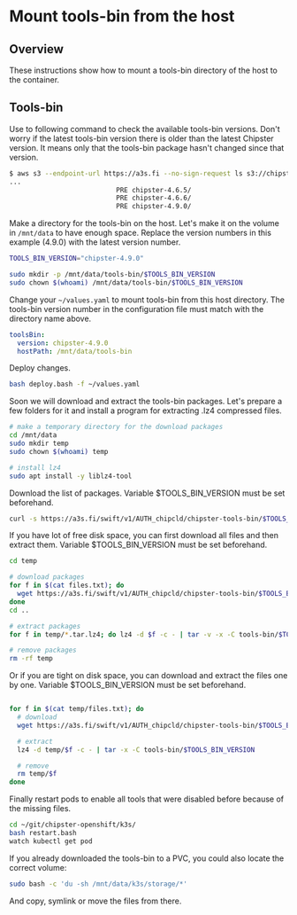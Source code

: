 # Mount tools-bin from the host

## Overview

These instructions show how to mount a tools-bin directory of the host to the container.

## Tools-bin

Use to following command to check the available tools-bin versions. Don't worry if the latest tools-bin version there is older than the latest Chipster version. It means only that the tools-bin package hasn't changed since that version.

```bash
$ aws s3 --endpoint-url https://a3s.fi --no-sign-request ls s3://chipster-tools-bin
...
                           PRE chipster-4.6.5/
                           PRE chipster-4.6.6/
                           PRE chipster-4.9.0/
```

Make a directory for the tools-bin on the host. Let's make it on the volume in `/mnt/data` to have enough space. Replace the version numbers in this example (4.9.0) with the latest version number.

```bash
TOOLS_BIN_VERSION="chipster-4.9.0"

sudo mkdir -p /mnt/data/tools-bin/$TOOLS_BIN_VERSION
sudo chown $(whoami) /mnt/data/tools-bin/$TOOLS_BIN_VERSION
```

Change your `~/values.yaml` to mount tools-bin from this host directory. The tools-bin version number in the configuration file must match with the directory name above.

```yaml
toolsBin:
  version: chipster-4.9.0
  hostPath: /mnt/data/tools-bin
```

Deploy changes.

```bash
bash deploy.bash -f ~/values.yaml
```

Soon we will download and extract the tools-bin packages. Let's prepare a few folders for it and install a program for extracting .lz4 compressed files.

```bash
# make a temporary directory for the download packages
cd /mnt/data
sudo mkdir temp
sudo chown $(whoami) temp

# install lz4
sudo apt install -y liblz4-tool
```

Download the list of packages. Variable $TOOLS_BIN_VERSION must be set beforehand.

```bash
curl -s https://a3s.fi/swift/v1/AUTH_chipcld/chipster-tools-bin/$TOOLS_BIN_VERSION/parts/files.txt | grep .tar.lz4$ > temp/files.txt

```

If you have lot of free disk space, you can first download all files and then extract them. Variable $TOOLS_BIN_VERSION must be set beforehand.

```bash
cd temp

# download packages
for f in $(cat files.txt); do
  wget https://a3s.fi/swift/v1/AUTH_chipcld/chipster-tools-bin/$TOOLS_BIN_VERSION/parts/$f || break
done
cd ..

# extract packages
for f in temp/*.tar.lz4; do lz4 -d $f -c - | tar -v -x -C tools-bin/$TOOLS_BIN_VERSION; done

# remove packages
rm -rf temp
```

Or if you are tight on disk space, you can download and extract the files one by one. Variable $TOOLS_BIN_VERSION must be set beforehand.

```bash

for f in $(cat temp/files.txt); do
  # download
  wget https://a3s.fi/swift/v1/AUTH_chipcld/chipster-tools-bin/$TOOLS_BIN_VERSION/parts/$f -O temp/$f || break

  # extract
  lz4 -d temp/$f -c - | tar -x -C tools-bin/$TOOLS_BIN_VERSION

  # remove
  rm temp/$f
done
```

Finally restart pods to enable all tools that were disabled before because of the missing files.

```bash
cd ~/git/chipster-openshift/k3s/
bash restart.bash
watch kubectl get pod
```

If you already downloaded the tools-bin to a PVC, you could also locate the correct volume:

```bash
sudo bash -c 'du -sh /mnt/data/k3s/storage/*'
```

And copy, symlink or move the files from there.
